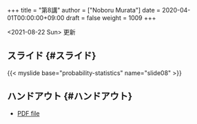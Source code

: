 +++
title = "第8講"
author = ["Noboru Murata"]
date = 2020-04-01T00:00:00+09:00
draft = false
weight = 1009
+++

<span class="timestamp-wrapper"><span class="timestamp">&lt;2021-08-22 Sun&gt; </span></span> 更新


## スライド {#スライド}

{{&lt; myslide base="probability-statistics" name="slide08" &gt;}}


## ハンドアウト {#ハンドアウト}

-   [PDF file](https://noboru-murata.github.io/probability-statistics/pdfs/slide08.pdf)